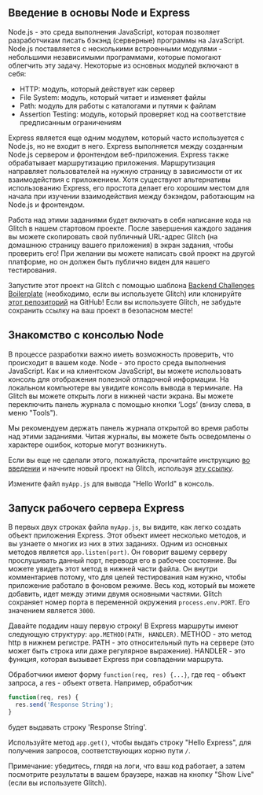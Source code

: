 ## Введение в основы Node и Express

Node.js - это среда выполнения JavaScript, которая позволяет разработчикам писать бэкэнд (серверные) программы на JavaScript. Node.js поставляется с несколькими встроенными модулями - небольшими независимыми программами, которые помогают облегчить эту задачу. Некоторые из основных модулей включают в себя:

+ HTTP: модуль, который действует как сервер
+ File System: модуль, который читает и изменяет файлы
+ Path: модуль для работы с каталогами и путями к файлам
+ Assertion Testing: модуль, который проверяет код на соответствие предписанным ограничениям

Express является еще одним модулем, который часто используется с Node.js, но не входит в него. Express выполняется между созданным Node.js сервером и фронтендом веб-приложения. Express также обрабатывает маршрутизацию приложения. Маршрутизация направляет пользователей на нужную страницу в зависимости от их взаимодействия с приложением. Хотя существуют альтернативы использованию Express, его простота делает его хорошим местом для начала при изучении взаимодействия между бэкэндом, работающим на Node.js и фронтендом.

Работа над этими заданиями будет включать в себя написание кода на Glitch в нашем стартовом проекте. После завершения каждого задания вы можете скопировать свой публичный URL-адрес Glitch (на домашнюю страницу вашего приложения) в экран задания, чтобы проверить его! При желании вы можете написать свой проект на другой платформе, но он должен быть публично виден для нашего тестирования.

Запустите этот проект на Glitch с помощью шаблона [Backend Challenges Boilerplate](https://glitch.com/edit/#!/remix/clone-from-repo?REPO_URL=https://github.com/freeCodeCamp/boilerplate-express/) (необходимо, если вы используете Glitch) или клонируйте [этот репозиторий](https://github.com/freeCodeCamp/boilerplate-express/) на GitHub! Если вы используете Glitch, не забудьте сохранить ссылку на ваш проект в безопасном месте!

## Знакомство с консолью Node

В процессе разработки важно иметь возможность проверить, что происходит в вашем коде. Node - это просто среда выполнения JavaScript. Как и на клиентском JavaScript, вы можете использовать консоль для отображения полезной отладочной информации. На локальном компьютере вы увидите консоль вывода в терминале. На Glitch вы можете открыть логи в нижней части экрана. Вы можете переключить панель журнала с помощью кнопки ‘Logs’ (внизу слева, в меню "Tools").

Мы рекомендуем держать панель журнала открытой во время работы над этими заданиями. Читая журналы, вы можете быть осведомлены о характере ошибок, которые могут возникнуть.

Если вы еще не сделали этого, пожалуйста, прочитайте инструкцию [во введении](https://www.freecodecamp.org/learn/apis-and-microservices/basic-node-and-express/) и начните новый проект на Glitch, используя [эту ссылку](https://glitch.com/edit/#!/remix/clone-from-repo?REPO_URL=https://github.com/freeCodeCamp/boilerplate-express/).

Измените файл `myApp.js` для вывода "Hello World" в консоль.

## Запуск рабочего сервера Express

В первых двух строках файла `myApp.js`, вы видите, как легко создать объект приложения Express. Этот объект имеет несколько методов, и вы узнаете о многих из них в этих заданиях. Одним из основных методов является `app.listen(port)`. Он говорит вашему серверу прослушивать данный порт, переводя его в рабочее состояние. Вы можете увидеть этот метод в нижней части файла. Он внутри комментариев потому, что для целей тестирования нам нужно, чтобы приложение работало в фоновом режиме. Весь код, который вы можете добавить, идет между этими двумя основными частями. Glitch сохраняет номер порта в переменной окружения `process.env.PORT`. Его значением является `3000`.

Давайте подадим нашу первую строку! В Express маршруты имеют следующую структуру: `app.METHOD(PATH, HANDLER)`. METHOD - это метод http в нижнем регистре. PATH - это относительный путь на сервере (это может быть строка или даже регулярное выражение). HANDLER - это функция, которая вызывает Express при совпадении маршрута.

Обработчики имеют форму `function(req, res) {...}`, где req - объект запроса, а res - объект ответа. Например, обработчик

```js
function(req, res) {
  res.send('Response String');
}
```

будет выдавать строку 'Response String'.

Используйте метод `app.get()`, чтобы выдать строку "Hello Express", для получения запросов, соответствующих корню пути `/`.

Примечание: убедитесь, глядя на логи, что ваш код работает, а затем посмотрите результаты в вашем браузере, нажав на кнопку "Show Live" (если вы используете Glitch).

